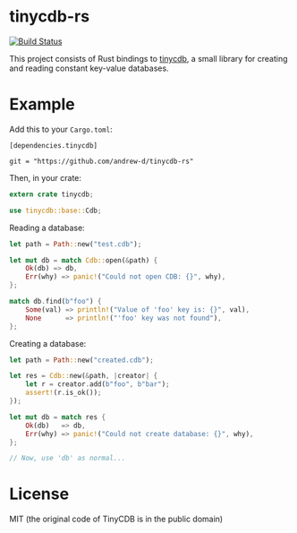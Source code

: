 # tinycdb-rs

[![Build Status](https://travis-ci.org/andrew-d/tinycdb-rs.svg?branch=master)](https://travis-ci.org/andrew-d/tinycdb-rs)

This project consists of Rust bindings to [tinycdb](http://www.corpit.ru/mjt/tinycdb.html),
a small library for creating and reading constant key-value databases.

# Example

Add this to your `Cargo.toml`:

```
[dependencies.tinycdb]

git = "https://github.com/andrew-d/tinycdb-rs"
```

Then, in your crate:

```rust
extern crate tinycdb;

use tinycdb::base::Cdb;
```

Reading a database:

```rust
let path = Path::new("test.cdb");

let mut db = match Cdb::open(&path) {
    Ok(db) => db,
    Err(why) => panic!("Could not open CDB: {}", why),
};

match db.find(b"foo") {
    Some(val) => println!("Value of 'foo' key is: {}", val),
    None      => println!("'foo' key was not found"),
};
```

Creating a database:

```rust
let path = Path::new("created.cdb");

let res = Cdb::new(&path, |creator| {
    let r = creator.add(b"foo", b"bar");
    assert!(r.is_ok());
});

let mut db = match res {
    Ok(db)   => db,
    Err(why) => panic!("Could not create database: {}", why),
};

// Now, use 'db' as normal...
```

# License

MIT (the original code of TinyCDB is in the public domain)
